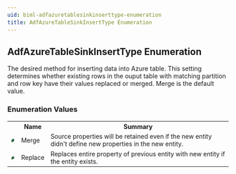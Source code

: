```yaml
---
uid: biml-adfazuretablesinkinserttype-enumeration
title: AdfAzureTableSinkInsertType Enumeration
---
```


## AdfAzureTableSinkInsertType Enumeration

<div class="LanguageSummary"><div class ="SummaryItem">The desired method for inserting data into Azure table. This setting determines whether existing rows in the ouput table with matching partition and row key have their values replaced or merged. Merge is the default value.</div></div>
<div class="EnumValueGroup">

### Enumeration Values

<table id="EnumValue" class="MemberList"><tbody><tr><th class="MemberTypeIconColumnHeader">&nbsp;</th><th class="MemberNameColumnHeader">Name</th><th class="MemberSummaryColumnHeader">Summary</th></tr><tr class="cd0"><td align="center" class="MemberTypeIcon"><img src="enumValue.png"></img></td><td class="MemberName">Merge</td><td class="MemberSummary"><div class ="SummaryItem">Source properties will be retained even if the new entity didn't define new properties in the new entity.</div></td></tr><tr class="cd1"><td align="center" class="MemberTypeIcon"><img src="enumValue.png"></img></td><td class="MemberName">Replace</td><td class="MemberSummary"><div class ="SummaryItem">Replaces entire property of previous entity with new entity if the entity exists.</div></td></tr></tbody></table>
</div>